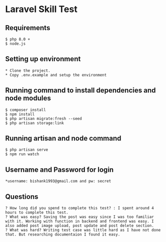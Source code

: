 # Laravel Skill Test
## Requirements
    $ php 8.0 +
    $ node.js

## Setting up environment

    * Clone the project.
    * Copy .env.example and setup the environment
    
## Running command to install dependencies and node modules
    $ composer install
    $ npm install
    $ php artisan migrate:fresh --seed
    $ php artisan storage:link

## Running artisan and node command
    $ php artisan serve
    $ npm run watch

## Username and Password for login
    *username: bishank1993@gmail.com and pw: secret

## Questions
    ? How long did you spend to complete this test? : I spent around 4 hours to complete this test.
    ? What was easy? Saving the post was easy since I was too familiar with it. Working with function in backend and frontend was easy. I also added post image upload, post update and post delete section.
    ? What was hard? Writing test case was little hard as I have not done that. But researching documentaion I found it easy.



